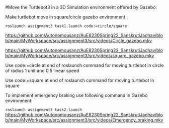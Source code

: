 
#Move the Turtlebot3 in a 3D Simulation environment offered by Gazebo:


Make turtlebot move in square/circle gazebo environment :

``roslaunch assignment3 task1.launch code:=circle/square``

https://github.com/Autonomousanz/AuE8230Spring22_SanskrutiJadhav/blob/main/MyWorkspace/src/assignment3/src/videos/Circle_gazebo.mkv

https://github.com/Autonomousanz/AuE8230Spring22_SanskrutiJadhav/blob/main/MyWorkspace/src/assignment3/src/videos/square_gazebo.mkv

Use code:=circle at end of roslaunch command for moving turtlebot in circle of radius 1 unit and 0.5 linear speed

Use code:=square at end of roslaunch command for moving turtlebot in square

To implement emergency braking use following command in Gazebo environment:

``roslaunch assignment3 task2.launch``
https://github.com/Autonomousanz/AuE8230Spring22_SanskrutiJadhav/blob/main/MyWorkspace/src/assignment3/src/videos/Emergency_braking.mkv
